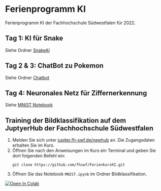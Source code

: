 # Ferienprogramm KI

Ferienprogramm KI der Fachhochschule Südwestfalen für 2022.

## Tag 1: KI für Snake
Siehe Ordner [SnakeAI](SnakeAI)

## Tag 2 & 3: ChatBot zu Pokemon
Siehe Ordner [Chatbot](Chatbot)

## Tag 4: Neuronales Netz für Ziffernerkennung
Siehe [MNIST Notebook](MNIST.ipynb)


## Training der Bildklassifikation auf dem JuptyerHub der Fachhochschule Südwestfalen

1. Melden Sie sich unter [jupiter.fh-swf.de/newhub](https://jupiter.fh-swf.de/newhub) an. Die Zugangsdaten erhalten Sie im Kurs.
2. Öffnen Sie nach den Anweisungen im Kurs ein Terminal und geben Sie dort folgenden Befehl ein:
    ```
    git clone https://github.com/fhswf/FerienkursKI.git
    ```
3. Öffnen Sie das Notebook `MNIST.ipynb` im Ordner Bildklassifikation.

[![Open In Colab](https://colab.research.google.com/assets/colab-badge.svg)](https://colab.research.google.com/github/fhswf/FerienkursKI/blob/main/Bildklassifikation/MNIST.ipynb)
